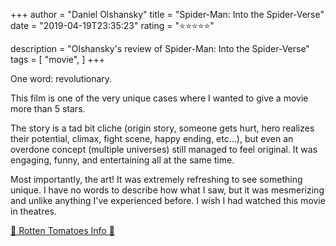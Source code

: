 +++
author = "Daniel Olshansky"
title = "Spider-Man: Into the Spider-Verse"
date = "2019-04-19T23:35:23"
rating = "⭐⭐⭐⭐⭐"

description = "Olshansky's review of Spider-Man: Into the Spider-Verse"
tags = [
    "movie",
]
+++


One word: revolutionary.

This film is one of the very unique cases where I wanted to give a movie more than 5 stars.

The story is a tad bit cliche (origin story, someone gets hurt, hero realizes their potential, climax, fight scene, happy ending, etc...), but even an overdone concept (multiple universes) still managed to feel original. It was engaging, funny, and entertaining all at the same time.

Most importantly, the art! It was extremely refreshing to see something unique. I have no words to describe how what I saw, but it was mesmerizing and unlike anything I've experienced before. I wish I had watched this movie in theatres.

[🍅 Rotten Tomatoes Info 🍅](https://www.rottentomatoes.com//m/spider_man_into_the_spider_verse)